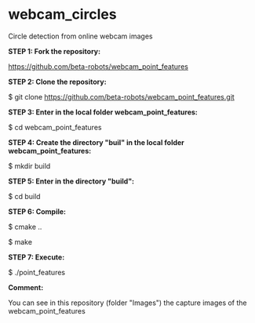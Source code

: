 # webcam_circles
Circle detection from online webcam images

**STEP 1: Fork the repository:**

https://github.com/beta-robots/webcam_point_features

**STEP 2: Clone the repository:**

$ git clone https://github.com/beta-robots/webcam_point_features.git

**STEP 3: Enter in the local folder webcam_point_features:**

$ cd webcam_point_features

**STEP 4: Create the directory "buil" in the local folder webcam_point_features:**

$ mkdir build 

**STEP 5: Enter in the directory "build":**

$ cd build

**STEP 6: Compile:**

$ cmake ..

$ make

**STEP 7: Execute:**

$ ./point_features

**Comment:**

You can see in this repository (folder "Images") the capture images of the webcam_point_features
